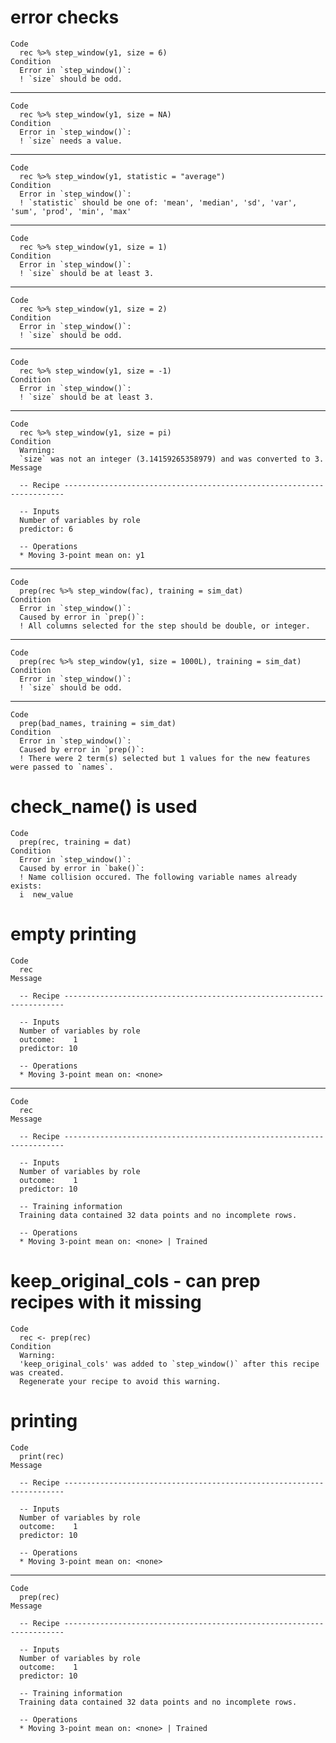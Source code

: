 # error checks

    Code
      rec %>% step_window(y1, size = 6)
    Condition
      Error in `step_window()`:
      ! `size` should be odd.

---

    Code
      rec %>% step_window(y1, size = NA)
    Condition
      Error in `step_window()`:
      ! `size` needs a value.

---

    Code
      rec %>% step_window(y1, statistic = "average")
    Condition
      Error in `step_window()`:
      ! `statistic` should be one of: 'mean', 'median', 'sd', 'var', 'sum', 'prod', 'min', 'max'

---

    Code
      rec %>% step_window(y1, size = 1)
    Condition
      Error in `step_window()`:
      ! `size` should be at least 3.

---

    Code
      rec %>% step_window(y1, size = 2)
    Condition
      Error in `step_window()`:
      ! `size` should be odd.

---

    Code
      rec %>% step_window(y1, size = -1)
    Condition
      Error in `step_window()`:
      ! `size` should be at least 3.

---

    Code
      rec %>% step_window(y1, size = pi)
    Condition
      Warning:
      `size` was not an integer (3.14159265358979) and was converted to 3.
    Message
      
      -- Recipe ----------------------------------------------------------------------
      
      -- Inputs 
      Number of variables by role
      predictor: 6
      
      -- Operations 
      * Moving 3-point mean on: y1

---

    Code
      prep(rec %>% step_window(fac), training = sim_dat)
    Condition
      Error in `step_window()`:
      Caused by error in `prep()`:
      ! All columns selected for the step should be double, or integer.

---

    Code
      prep(rec %>% step_window(y1, size = 1000L), training = sim_dat)
    Condition
      Error in `step_window()`:
      ! `size` should be odd.

---

    Code
      prep(bad_names, training = sim_dat)
    Condition
      Error in `step_window()`:
      Caused by error in `prep()`:
      ! There were 2 term(s) selected but 1 values for the new features were passed to `names`.

# check_name() is used

    Code
      prep(rec, training = dat)
    Condition
      Error in `step_window()`:
      Caused by error in `bake()`:
      ! Name collision occured. The following variable names already exists:
      i  new_value

# empty printing

    Code
      rec
    Message
      
      -- Recipe ----------------------------------------------------------------------
      
      -- Inputs 
      Number of variables by role
      outcome:    1
      predictor: 10
      
      -- Operations 
      * Moving 3-point mean on: <none>

---

    Code
      rec
    Message
      
      -- Recipe ----------------------------------------------------------------------
      
      -- Inputs 
      Number of variables by role
      outcome:    1
      predictor: 10
      
      -- Training information 
      Training data contained 32 data points and no incomplete rows.
      
      -- Operations 
      * Moving 3-point mean on: <none> | Trained

# keep_original_cols - can prep recipes with it missing

    Code
      rec <- prep(rec)
    Condition
      Warning:
      'keep_original_cols' was added to `step_window()` after this recipe was created.
      Regenerate your recipe to avoid this warning.

# printing

    Code
      print(rec)
    Message
      
      -- Recipe ----------------------------------------------------------------------
      
      -- Inputs 
      Number of variables by role
      outcome:    1
      predictor: 10
      
      -- Operations 
      * Moving 3-point mean on: <none>

---

    Code
      prep(rec)
    Message
      
      -- Recipe ----------------------------------------------------------------------
      
      -- Inputs 
      Number of variables by role
      outcome:    1
      predictor: 10
      
      -- Training information 
      Training data contained 32 data points and no incomplete rows.
      
      -- Operations 
      * Moving 3-point mean on: <none> | Trained

